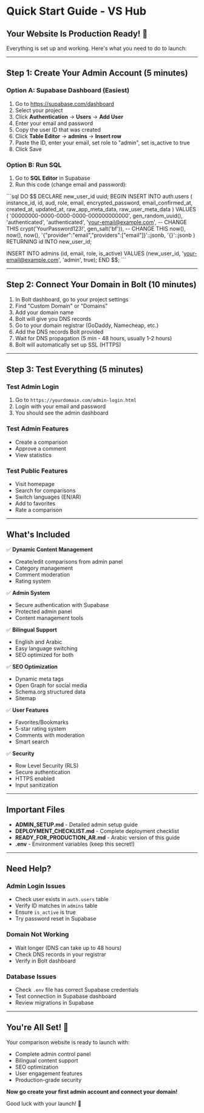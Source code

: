 # Quick Start Guide - VS Hub

## Your Website Is Production Ready! 🎉

Everything is set up and working. Here's what you need to do to launch:

---

## Step 1: Create Your Admin Account (5 minutes)

### Option A: Supabase Dashboard (Easiest)

1. Go to https://supabase.com/dashboard
2. Select your project
3. Click **Authentication** → **Users** → **Add User**
4. Enter your email and password
5. Copy the user ID that was created
6. Click **Table Editor** → **admins** → **Insert row**
7. Paste the ID, enter your email, set role to "admin", set is_active to true
8. Click Save

### Option B: Run SQL

1. Go to **SQL Editor** in Supabase
2. Run this code (change email and password):

\`\`\`sql
DO $$
DECLARE
  new_user_id uuid;
BEGIN
  INSERT INTO auth.users (
    instance_id, id, aud, role, email,
    encrypted_password, email_confirmed_at,
    created_at, updated_at,
    raw_app_meta_data, raw_user_meta_data
  ) VALUES (
    '00000000-0000-0000-0000-000000000000',
    gen_random_uuid(), 'authenticated', 'authenticated',
    'your-email@example.com',  -- CHANGE THIS
    crypt('YourPassword123!', gen_salt('bf')),  -- CHANGE THIS
    now(), now(), now(),
    '{"provider":"email","providers":["email"]}'::jsonb,
    '{}'::jsonb
  ) RETURNING id INTO new_user_id;

  INSERT INTO admins (id, email, role, is_active)
  VALUES (new_user_id, 'your-email@example.com', 'admin', true);
END $$;
\`\`\`

---

## Step 2: Connect Your Domain in Bolt (10 minutes)

1. In Bolt dashboard, go to your project settings
2. Find "Custom Domain" or "Domains"
3. Add your domain name
4. Bolt will give you DNS records
5. Go to your domain registrar (GoDaddy, Namecheap, etc.)
6. Add the DNS records Bolt provided
7. Wait for DNS propagation (5 min - 48 hours, usually 1-2 hours)
8. Bolt will automatically set up SSL (HTTPS)

---

## Step 3: Test Everything (5 minutes)

### Test Admin Login
1. Go to `https://yourdomain.com/admin-login.html`
2. Login with your email and password
3. You should see the admin dashboard

### Test Admin Features
- Create a comparison
- Approve a comment
- View statistics

### Test Public Features
- Visit homepage
- Search for comparisons
- Switch languages (EN/AR)
- Add to favorites
- Rate a comparison

---

## What's Included

✅ **Dynamic Content Management**
- Create/edit comparisons from admin panel
- Category management
- Comment moderation
- Rating system

✅ **Admin System**
- Secure authentication with Supabase
- Protected admin panel
- Content management tools

✅ **Bilingual Support**
- English and Arabic
- Easy language switching
- SEO optimized for both

✅ **SEO Optimization**
- Dynamic meta tags
- Open Graph for social media
- Schema.org structured data
- Sitemap

✅ **User Features**
- Favorites/Bookmarks
- 5-star rating system
- Comments with moderation
- Smart search

✅ **Security**
- Row Level Security (RLS)
- Secure authentication
- HTTPS enabled
- Input sanitization

---

## Important Files

- **ADMIN_SETUP.md** - Detailed admin setup guide
- **DEPLOYMENT_CHECKLIST.md** - Complete deployment checklist
- **READY_FOR_PRODUCTION_AR.md** - Arabic version of this guide
- **.env** - Environment variables (keep this secret!)

---

## Need Help?

### Admin Login Issues
- Check user exists in `auth.users` table
- Verify ID matches in `admins` table
- Ensure `is_active` is true
- Try password reset in Supabase

### Domain Not Working
- Wait longer (DNS can take up to 48 hours)
- Check DNS records in your registrar
- Verify in Bolt dashboard

### Database Issues
- Check `.env` file has correct Supabase credentials
- Test connection in Supabase dashboard
- Review migrations in Supabase

---

## You're All Set! 🚀

Your comparison website is ready to launch with:
- Complete admin control panel
- Bilingual content support
- SEO optimization
- User engagement features
- Production-grade security

**Now go create your first admin account and connect your domain!**

Good luck with your launch! 🎉
